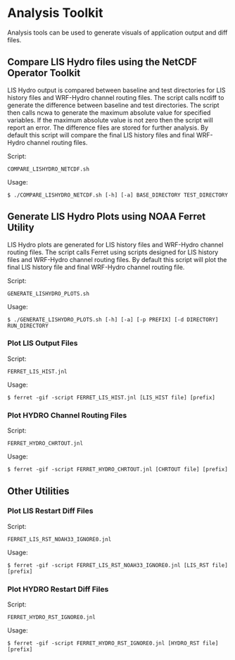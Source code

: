 # Analysis Toolkit
Analysis tools can be used to generate visuals of application output and diff files.

## Compare LIS Hydro files using the NetCDF Operator Toolkit
LIS Hydro output is compared between baseline and test directories for LIS history files and WRF-Hydro channel routing files. The script calls ncdiff to generate the difference between baseline and test directories. The script then calls ncwa to generate the maximum absolute value for specified variables. If the maximum absolute value is not zero then the script will report an error. The difference files are stored for further analysis. By default this script will compare the final LIS history files and final WRF-Hydro channel routing files.

Script:
```
COMPARE_LISHYDRO_NETCDF.sh
```
Usage:
```
$ ./COMPARE_LISHYDRO_NETCDF.sh [-h] [-a] BASE_DIRECTORY TEST_DIRECTORY
```

## Generate LIS Hydro Plots using NOAA Ferret Utility
LIS Hydro plots are generated for LIS history files and WRF-Hydro channel routing files. The script calls Ferret using scripts designed for LIS history files and WRF-Hydro channel routing files. By default this script will plot the final LIS history file and final WRF-Hydro channel routing file.

Script:
```
GENERATE_LISHYDRO_PLOTS.sh
```
Usage:
```
$ ./GENERATE_LISHYDRO_PLOTS.sh [-h] [-a] [-p PREFIX] [-d DIRECTORY] RUN_DIRECTORY
```

### Plot LIS Output Files
Script:
```
FERRET_LIS_HIST.jnl
```
Usage:
```
$ ferret -gif -script FERRET_LIS_HIST.jnl [LIS_HIST file] [prefix]
```

### Plot HYDRO Channel Routing Files
Script:
```
FERRET_HYDRO_CHRTOUT.jnl
```
Usage:
```
$ ferret -gif -script FERRET_HYDRO_CHRTOUT.jnl [CHRTOUT file] [prefix]
```

## Other Utilities

### Plot LIS Restart Diff Files
Script:
```
FERRET_LIS_RST_NOAH33_IGNORE0.jnl
```
Usage:
```
$ ferret -gif -script FERRET_LIS_RST_NOAH33_IGNORE0.jnl [LIS_RST file] [prefix]
```

### Plot HYDRO Restart Diff Files
Script:
```
FERRET_HYDRO_RST_IGNORE0.jnl
```
Usage:
```
$ ferret -gif -script FERRET_HYDRO_RST_IGNORE0.jnl [HYDRO_RST file] [prefix]
```

